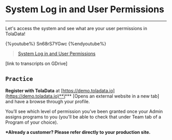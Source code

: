 # System Log in and User Permissions

---

Let's access the system and see what are your user permissions in TolaData!

{%youtube%} Sn68rS7YGwc {%endyoutube%}  
> [System Log in and User Permissions](https://www.youtube.com/embed/Sn68rS7YGwc?rel=0)

\[link to transcripts on GDrive\]

## `Practice`

**Register with TolaData** at [https://demo.toladata.io](https://demo.toladata.io)**\*** \[Opens an external website in a new tab\] and have a browse through your profile.

You’ll see which level of permission you’ve been granted once your Admin assigns programs to you \(you'll be able to check that under Team tab of a Program of your choice\).

**\*Already a customer? Please refer directly to your production site.**

